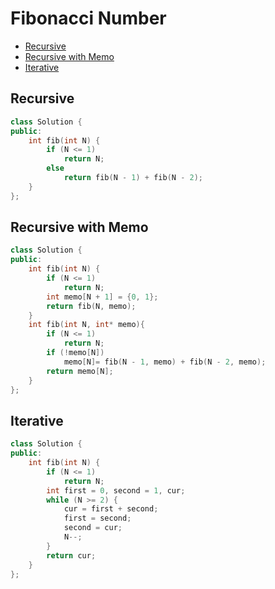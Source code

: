 # Fibonacci Number
+ [Recursive](#recursive)
+ [Recursive with Memo](#recursive-with-memo)
+ [Iterative](#iterative)

## Recursive
```C++
class Solution {
public:
    int fib(int N) {
        if (N <= 1)
            return N;
        else
            return fib(N - 1) + fib(N - 2);
    }
};
```
## Recursive with Memo
```C++
class Solution {
public:
    int fib(int N) {
        if (N <= 1)
            return N;
        int memo[N + 1] = {0, 1};
        return fib(N, memo);        
    }
    int fib(int N, int* memo){
        if (N <= 1)
            return N;
        if (!memo[N])
            memo[N]= fib(N - 1, memo) + fib(N - 2, memo);
        return memo[N];
    }
};
```
## Iterative
```C++
class Solution {
public:
    int fib(int N) {
        if (N <= 1)
            return N;
        int first = 0, second = 1, cur;
        while (N >= 2) {
            cur = first + second;
            first = second;
            second = cur;
            N--;
        }
        return cur;
    }
};
```
